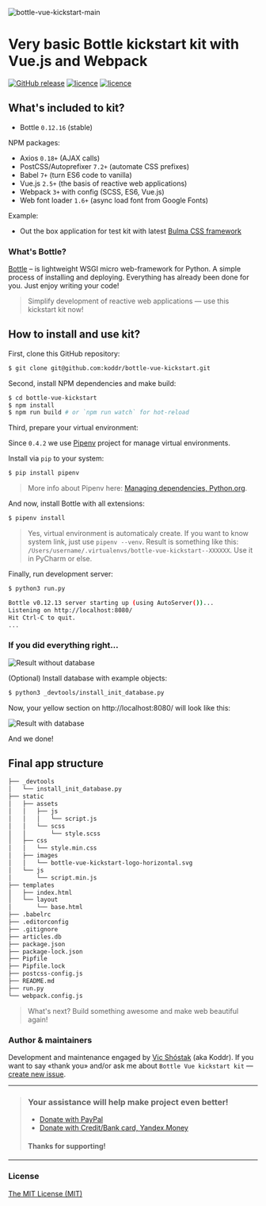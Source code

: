 ![bottle-vue-kickstart-main](https://cloud.githubusercontent.com/assets/11155743/24041455/9fbd99ec-0b1e-11e7-9ba0-a429a28591b0.jpg)

# Very basic Bottle kickstart kit with Vue.js and Webpack
[![GitHub release](https://img.shields.io/badge/version-0.5.2-brightgreen.svg?style=flat-square)](https://github.com/koddr/bottle-vue-kickstart) [![licence](https://img.shields.io/badge/Python-2.7_or_3.4+-red.svg?style=flat-square)](https://www.python.org/downloads/) [![licence](https://img.shields.io/badge/licence-MIT-blue.svg?style=flat-square)](https://github.com/koddr/bottle-vue-kickstart/blob/master/LICENSE.md)

## What's included to kit?

* Bottle `0.12.16` (stable)

NPM packages:

* Axios `0.18+` (AJAX calls)
* PostCSS/Autoprefixer `7.2+` (automate CSS prefixes)
* Babel `7+` (turn ES6 code to vanilla)
* Vue.js `2.5+` (the basis of reactive web applications)
* Webpack `3+` with config (SCSS, ES6, Vue.js)
* Web font loader `1.6+` (async load font from Google Fonts)

Example:

* Out the box application for test kit with latest [Bulma CSS framework](https://github.com/jgthms/bulma)

### What's Bottle?

[Bottle](http://bottlepy.org/) – is lightweight WSGI micro web-framework for Python. A simple process of installing and deploying. Everything has already been done for you. Just enjoy writing your code!

> Simplify development of reactive web applications — use this kickstart kit now!

## How to install and use kit?

First, clone this GitHub repository:

```bash
$ git clone git@github.com:koddr/bottle-vue-kickstart.git
```

Second, install NPM dependencies and make build:

```bash
$ cd bottle-vue-kickstart
$ npm install
$ npm run build # or `npm run watch` for hot-reload
```

Third, prepare your virtual environment:

Since `0.4.2` we use [Pipenv](https://github.com/pypa/pipenv) project for manage virtual environments. 

Install via `pip` to your system:

```bash
$ pip install pipenv
```

> More info about Pipenv here: [Managing dependencies, Python.org](https://packaging.python.org/tutorials/managing-dependencies/#managing-dependencies).

And now, install Bottle with all extensions: 

```bash
$ pipenv install
```

> Yes, virtual environment is automaticaly create. If you want to know system link, just use `pipenv --venv`.
> Result is something like this: `/Users/username/.virtualenvs/bottle-vue-kickstart--XXXXXX`. Use it in PyCharm or else.

Finally, run development server:

```bash
$ python3 run.py

Bottle v0.12.13 server starting up (using AutoServer())...
Listening on http://localhost:8080/
Hit Ctrl-C to quit.
...
```

### If you did everything right...

![Result without database](https://cloud.githubusercontent.com/assets/11155743/24055182/24a5a04c-0b50-11e7-89a6-8f5d85c98e08.png)

(Optional) Install database with example objects:

```bash
$ python3 _devtools/install_init_database.py
```

Now, your yellow section on http://localhost:8080/ will look like this:

![Result with database](https://cloud.githubusercontent.com/assets/11155743/24043867/cf79c344-0b29-11e7-8066-8ebd83e68acb.png)

And we done!

## Final app structure

``` html
├── _devtools
│   └── install_init_database.py
├── static
│   ├── assets
│   │   ├── js
│   │   │   └── script.js
│   │   └── scss
│   │       └── style.scss
│   ├── css
│   │   └── style.min.css
│   ├── images
│   │   └── bottle-vue-kickstart-logo-horizontal.svg
│   └── js
│       └── script.min.js
├── templates
│   ├── index.html
│   └── layout
│       └── base.html
├── .babelrc
├── .editorconfig
├── .gitignore
├── articles.db
├── package.json
├── package-lock.json
├── Pipfile
├── Pipfile.lock
├── postcss-config.js
├── README.md
├── run.py
└── webpack.config.js
```

> What's next? Build something awesome and make web beautiful again!

### Author & maintainers

Development and maintenance engaged by [Vic Shóstak](https://github.com/koddr) (aka Koddr).
If you want to say «thank you» and/or ask me about `Bottle Vue kickstart kit` — [create new issue](https://github.com/koddr/bottle-vue-kickstart/issues/new).

___
> ### Your assistance will help make project even better!
> 
> * [Donate with PayPal](https://www.paypal.me/koddr/9.99usd)
> * [Donate with Credit/Bank card, Yandex.Money](https://money.yandex.ru/to/41001601525977/599)
> 
> #### Thanks for supporting!
___

### License

[The MIT License (MIT)](https://github.com/koddr/bottle-vue-kickstart/blob/master/LICENSE.md)
